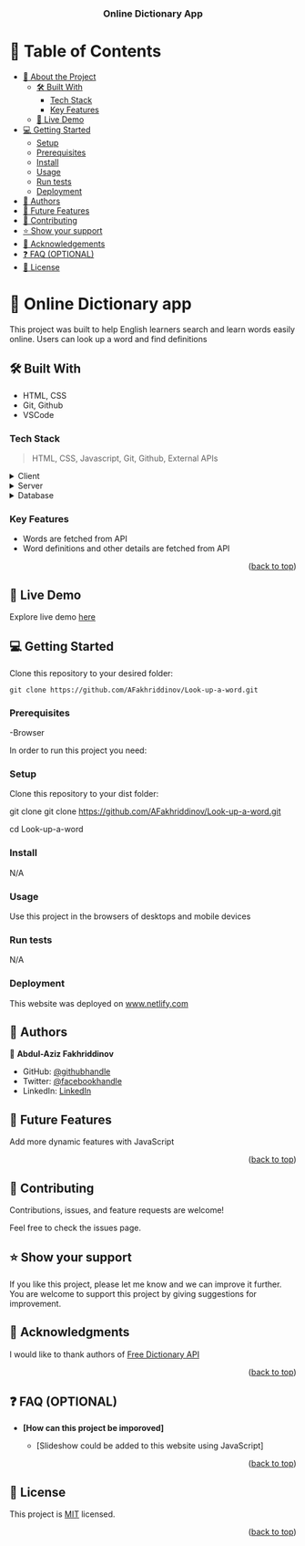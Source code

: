 
<a name="readme-top"></a>

<div align="center">

  <h3><b>Online Dictionary App</b></h3>

</div>

# 📗 Table of Contents

- [📖 About the Project](#about-project)
  - [🛠 Built With](#built-with)
    - [Tech Stack](#tech-stack)
    - [Key Features](#key-features)
  - [🚀 Live Demo](#live-demo)
- [💻 Getting Started](#getting-started)
  - [Setup](#setup)
  - [Prerequisites](#prerequisites)
  - [Install](#install)
  - [Usage](#usage)
  - [Run tests](#run-tests)
  - [Deployment](#deployment)
- [👥 Authors](#authors)
- [🔭 Future Features](#future-features)
- [🤝 Contributing](#contributing)
- [⭐️ Show your support](#support)
- [🙏 Acknowledgements](#acknowledgements)
- [❓ FAQ (OPTIONAL)](#faq)
- [📝 License](#license)

<!-- PROJECT DESCRIPTION -->

# 📖 Online Dictionary app <a name="about-project"></a>

This project was built to help English learners search and learn words easily online. Users can look up a word and find definitions

## 🛠 Built With <a name="built-with"></a> 
- HTML, CSS
- Git, Github
- VSCode
### Tech Stack <a name="tech-stack"></a>
> HTML,
> CSS,
> Javascript,
> Git,
> Github,
> External APIs
<details>
  <summary>Client</summary>
  <ul>
    <li><a href="https://www.w3schools.com/html/">html</a></li>
    <li><a href="https://www.w3schools.com/css/">css</a></li>
    <li><a href="https://www.w3schools.com/js/">Js</a></li>

  </ul>
</details>

<details>
  <summary>Server</summary>
  
</details>

<details>
<summary>Database</summary>
  <ul>
    <li><a href="#">No database for the time being</a></li>
  </ul>
</details>

### Key Features <a name="key-features"></a>
- Words are fetched from API
- Word definitions and other details are fetched from API

<p align="right">(<a href="#readme-top">back to top</a>)</p>


## 🚀 Live Demo <a name="live-demo"></a>

Explore live demo [here](https://online-dictionary1.netlify.app/)

## 💻 Getting Started <a name="getting-started"></a>

Clone this repository to your desired folder:

```
git clone https://github.com/AFakhriddinov/Look-up-a-word.git
```
### Prerequisites
-Browser

In order to run this project you need:

### Setup

Clone this repository to your dist folder:

git clone git clone https://github.com/AFakhriddinov/Look-up-a-word.git

cd Look-up-a-word
### Install

N/A

### Usage
Use this project in the browsers of desktops and mobile devices
### Run tests
N/A
### Deployment
This website was deployed on www.netlify.com

## 👥 Authors <a name="authors"></a>

👤 **Abdul-Aziz Fakhriddinov**
- GitHub: [@githubhandle](https://github.com/AFakhriddinov)
- Twitter: [@facebookhandle](https://www.facebook.com/abdulaziz.faxriddinov)
- LinkedIn: [LinkedIn](https://www.linkedin.com/in/abdul-aziz-fakhriddinov-5297a6107/)


## 🔭 Future Features <a name="future-features"></a>


Add more dynamic features with JavaScript

<p align="right">(<a href="#readme-top">back to top</a>)</p>


## 🤝 Contributing <a name="contributing"></a>

Contributions, issues, and feature requests are welcome!

Feel free to check the issues page.

## ⭐️ Show your support <a name="support"></a>

If you like this project, please let me know and we can improve it further. You are welcome to support this project by giving suggestions for improvement.


## 🙏 Acknowledgments <a name="acknowledgements"></a>

I would like to thank authors of [Free Dictionary API](https://api.dictionaryapi.dev/api/v2/entries/en/)


<p align="right">(<a href="#readme-top">back to top</a>)</p>




## ❓ FAQ (OPTIONAL) <a name="faq"></a>

- **[How can this project be imporoved]**

  - [Slideshow could be added to this website using JavaScript]

<p align="right">(<a href="#readme-top">back to top</a>)</p>


## 📝 License <a name="license"></a>

This project is [MIT](https://github.com/AFakhriddinov/Look-up-a-word/blob/main/LICENSE) licensed.

<p align="right">(<a href="#readme-top">back to top</a>)</p>


